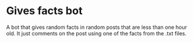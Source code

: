 # Gives facts bot
A bot that gives random facts in random posts that are less than one hour old. It just comments on the post using one of the facts from the .txt files.
